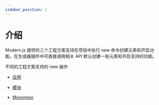 ```yaml
---
sidebar_position: 1
---
```


# 介绍

Modern.js 提供的三个工程方案支持在项目中执行 new 命令创建元素和开启功能。在生成器插件中可直接调用相关 API 默认创建一些元素和开启支持的功能。

不同的工程方案支持的 new 操作

- [应用](/docs/apis/generator/config/mwa#new-%E5%91%BD%E4%BB%A4)

- [模块](/docs/apis/generator/config/module#new-命令)

- [Monorepo](docs/apis/generator/config/monorepo#创建子项目)
